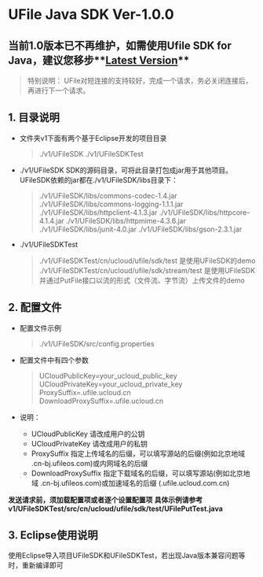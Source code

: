 # UFile Java SDK Ver-1.0.0

## 当前1.0版本已不再维护，如需使用Ufile SDK for Java，建议您移步**[Latest Version](https://github.com/ucloud/ufile-sdk-java)**


> 特别说明： UFile对短连接的支持较好，完成一个请求，务必关闭连接后，再进行下一个请求。

## 1. 目录说明

- 文件夹v1下面有两个基于Eclipse开发的项目目录
    > ./v1/UFileSDK
    > ./v1/UFileSDKTest

- ./v1/UFileSDK 
    SDK的源码目录，可将此目录打包成jar用于其他项目。
UFileSDK依赖的jar都在./v1/UFileSDK/libs目录下：
    > ./v1/UFileSDK/libs/commons-codec-1.4.jar 
    > ./v1/UFileSDK/libs/commons-logging-1.1.1.jar 
    > ./v1/UFileSDK/libs/httpclient-4.1.3.jar
    > ./v1/UFileSDK/libs/httpcore-4.1.4.jar
    > ./v1/UFileSDK/libs/httpmime-4.3.6.jar
    > ./v1/UFileSDK/libs/junit-4.0.jar
    > ./v1/UFileSDK/libs/gson-2.3.1.jar

- ./v1/UFileSDKTest 
    > ./v1/UFileSDKTest/cn/ucloud/ufile/sdk/test 
        是使用UFileSDK的demo
    > ./v1/UFileSDKTest/cn/ucloud/ufile/sdk/stream/test
        是使用UFileSDK并通过PutFile接口以流的形式（文件流、字节流）上传文件的demo
   

## 2. 配置文件
- 配置文件示例
    > ./v1/UFileSDK/src/config.properties

- 配置文件中有四个参数
    > UCloudPublicKey=your_ucloud_public_key
    > UCloudPrivateKey=your_ucloud_private_key
    > ProxySuffix=.ufile.ucloud.cn
    > DownloadProxySuffix=.ufile.ucloud.cn

- 说明：
    - UCloudPublicKey 请改成用户的公钥
    - UCloudPrivateKey 请改成用户的私钥
    - ProxySuffix 指定上传域名的后缀，可以填写源站的后缀(例如北京地域 .cn-bj.ufileos.com)或内网域名的后缀
    - DownloadProxySuffix 指定下载域名的后缀，可以填写源站(例如北京地域 .cn-bj.ufileos.com)或加速域名的后缀 (.ufile.ucloud.com.cn)

**发送请求前，须加载配置项或者逐个设置配置项**
**具体示例请参考v1/UFileSDKTest/src/cn/ucloud/ufile/sdk/test/UFilePutTest.java**

## 3. Eclipse使用说明
使用Eclipse导入项目UFileSDK和UFileSDKTest，若出现Java版本兼容问题等时，重新编译即可
